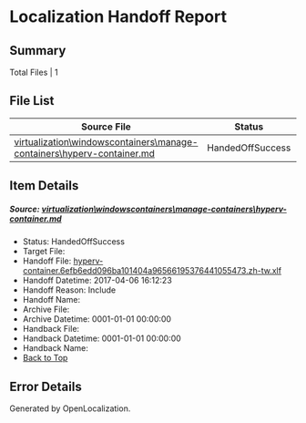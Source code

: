 # <a name='report-top'></a> Localization Handoff Report

## Summary
 Total Files | 1

## File List
 Source File | Status | Details 
 ----------- | ------ | ------- 
 [virtualization\windowscontainers\manage-containers\hyperv-container.md](https://github.com/Microsoft/Virtualization-Documentation-Private/blob/fa56cb152977de952ec1e493005dfc0e62538b4f/virtualization/windowscontainers/manage-containers/hyperv-container.md) | HandedOffSuccess | [Details](#06f8f2e77ab0c89fe0efb2f4d859720d6c0d9d4c296)

## Item Details
##### <a name='06f8f2e77ab0c89fe0efb2f4d859720d6c0d9d4c296'></a> Source: [virtualization\windowscontainers\manage-containers\hyperv-container.md](https://github.com/Microsoft/Virtualization-Documentation-Private/blob/fa56cb152977de952ec1e493005dfc0e62538b4f/virtualization/windowscontainers/manage-containers/hyperv-container.md)
* Status: HandedOffSuccess
* Target File: 
* Handoff File: [hyperv-container.6efb6edd096ba101404a96566195376441055473.zh-tw.xlf](https://github.com/Microsoft/Virtualization-Documentation-Private.handoff/blob/7b28ea6ebbd0206c00e856af1e34a475a60a157a/ol-handoff/Microsoft/Virtualization-Documentation-Private.zh-tw/live/hyperv-container.6efb6edd096ba101404a96566195376441055473.zh-tw.xlf)
* Handoff Datetime: 2017-04-06 16:12:23
* Handoff Reason: Include
* Handoff Name: 
* Archive File: 
* Archive Datetime: 0001-01-01 00:00:00
* Handback File: 
* Handback Datetime: 0001-01-01 00:00:00
* Handback Name: 
* [Back to Top](#report-top)


## Error Details

Generated by OpenLocalization.
